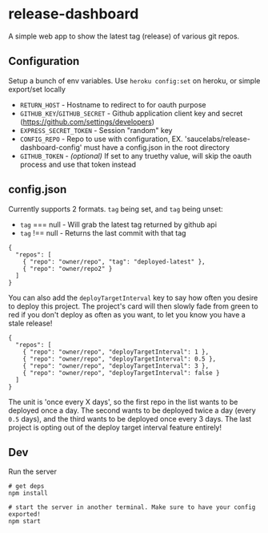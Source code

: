 # release-dashboard

A simple web app to show the latest tag (release) of various git repos.

## Configuration

Setup a bunch of env variables. Use `heroku config:set` on heroku, or simple export/set locally

* `RETURN_HOST` - Hostname to redirect to for oauth purpose
* `GITHUB_KEY`/`GITHUB_SECRET` - Github application client key and secret (https://github.com/settings/developers)
* `EXPRESS_SECRET_TOKEN` - Session "random" key
* `CONFIG_REPO` - Repo to use with configuration, EX. 'saucelabs/release-dashboard-config' must have a config.json in the root directory
* `GITHUB_TOKEN` - *(optional)* If set to any truethy value, will skip the oauth process and use that token instead

## config.json

Currently supports 2 formats. `tag` being set, and `tag` being unset:
* `tag` === null - Will grab the latest tag returned by github api
* `tag` !== null - Returns the last commit with that tag

```
{
  "repos": [
    { "repo": "owner/repo", "tag": "deployed-latest" },
    { "repo": "owner/repo2" }
  ]
}
```

You can also add the `deployTargetInterval` key to say how often you desire to deploy this project. The project's card will then slowly fade from green to red if you don't deploy as often as you want, to let you know you have a stale release!

```
{
  "repos": [
    { "repo": "owner/repo", "deployTargetInterval": 1 },
    { "repo": "owner/repo", "deployTargetInterval": 0.5 },
    { "repo": "owner/repo", "deployTargetInterval": 3 },
    { "repo": "owner/repo", "deployTargetInterval": false }
  ]
}
```

The unit is 'once every X days', so the first repo in the list wants to be deployed once a day. The second wants to be deployed twice a day (every `0.5` days), and the third wants to be deployed once every 3 days. The last project is opting out of the deploy target interval feature entirely!

## Dev

Run the server

```
# get deps
npm install

# start the server in another terminal. Make sure to have your config exported!
npm start
```
